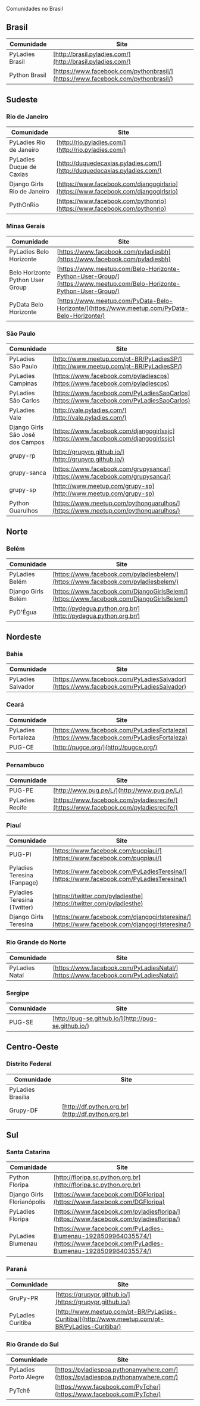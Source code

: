 Comunidades no Brasil

## Brasil
Comunidade | Site
 --- | ---
PyLadies Brasil | [http://brasil.pyladies.com/](http://brasil.pyladies.com/)
Python Brasil | [https://www.facebook.com/pythonbrasil/](https://www.facebook.com/pythonbrasil/)

## Sudeste

### Rio de Janeiro
Comunidade | Site
 --- | ---
PyLadies Rio de Janeiro | [http://rio.pyladies.com/](http://rio.pyladies.com/)
PyLadies Duque de Caxias | [http://duquedecaxias.pyladies.com/](http://duquedecaxias.pyladies.com/)
Django Girls Rio de Janeiro | [https://www.facebook.com/djangogirlsrio](https://www.facebook.com/djangogirlsrio)
PythOnRio | [https://www.facebook.com/pythonrio](https://www.facebook.com/pythonrio)


### Minas Gerais
Comunidade | Site
 --- | ---
PyLadies Belo Horizonte | [https://www.facebook.com/pyladiesbh](https://www.facebook.com/pyladiesbh)
Belo Horizonte Python User Group | [https://www.meetup.com/Belo-Horizonte-Python-User-Group/](https://www.meetup.com/Belo-Horizonte-Python-User-Group/)
PyData Belo Horizonte | [https://www.meetup.com/PyData-Belo-Horizonte/](https://www.meetup.com/PyData-Belo-Horizonte/)

### São Paulo
Comunidade | Site
 --- | ---
PyLadies São Paulo | [http://www.meetup.com/pt-BR/PyLadiesSP/](http://www.meetup.com/pt-BR/PyLadiesSP/)
PyLadies Campinas | [https://www.facebook.com/pyladiescps](https://www.facebook.com/pyladiescps)
PyLadies São Carlos | [https://www.facebook.com/PyLadiesSaoCarlos](https://www.facebook.com/PyLadiesSaoCarlos)
PyLadies Vale | [http://vale.pyladies.com/](http://vale.pyladies.com/)
Django Girls São José dos Campos | [https://www.facebook.com/djangogirlssjc](https://www.facebook.com/djangogirlssjc)
grupy-rp | [http://grupyrp.github.io/](http://grupyrp.github.io/)
grupy-sanca | [https://www.facebook.com/grupysanca/](https://www.facebook.com/grupysanca/)
grupy-sp | [http://www.meetup.com/grupy-sp](http://www.meetup.com/grupy-sp)
Python Guarulhos | [https://www.meetup.com/pythonguarulhos/](https://www.meetup.com/pythonguarulhos/)


## Norte

### Belém
Comunidade | Site 
 --- | --- 
PyLadies Belém | [https://www.facebook.com/pyladiesbelem/](https://www.facebook.com/pyladiesbelem/)
Django Girls Belém | [https://www.facebook.com/DjangoGirlsBelem/](https://www.facebook.com/DjangoGirlsBelem/)
PyD'Égua | [http://pydegua.python.org.br/](http://pydegua.python.org.br/)

## Nordeste

### Bahia
Comunidade | Site
 --- | ---
PyLadies Salvador | [https://www.facebook.com/PyLadiesSalvador](https://www.facebook.com/PyLadiesSalvador)

### Ceará
Comunidade | Site
 --- | ---
PyLadies Fortaleza | [https://www.facebook.com/PyLadiesFortaleza](https://www.facebook.com/PyLadiesFortaleza)
PUG-CE | [http://pugce.org/](http://pugce.org/)

### Pernambuco
Comunidade | Site
 --- | ---
PUG-PE | [http://www.pug.pe/L/](http://www.pug.pe/L/)
PyLadies Recife | [https://www.facebook.com/pyladiesrecife/](https://www.facebook.com/pyladiesrecife/)

### Piauí
Comunidade | Site
 --- | ---
PUG-PI | [https://www.facebook.com/pugpiaui/](https://www.facebook.com/pugpiaui/)
Pyladies Teresina (Fanpage) | [https://www.facebook.com/PyLadiesTeresina/](https://www.facebook.com/PyLadiesTeresina/)
Pyladies Teresina (Twitter) | [https://twitter.com/pyladiesthe](https://twitter.com/pyladiesthe)
Django Girls Teresina | [https://www.facebook.com/djangogirlsteresina/](https://www.facebook.com/djangogirlsteresina/)

### Rio Grande do Norte
Comunidade | Site
 --- | ---
PyLadies Natal | [https://www.facebook.com/PyLadiesNatal/](https://www.facebook.com/PyLadiesNatal/)

### Sergipe
Comunidade | Site
 --- | ---
PUG-SE | [http://pug-se.github.io/](http://pug-se.github.io/)

## Centro-Oeste

### Distrito Federal
Comunidade | Site
 --- | ---
PyLadies Brasília | []()
Grupy-DF | [http://df.python.org.br](http://df.python.org.br)

## Sul

### Santa Catarina
Comunidade | Site
 --- | ---
Python Floripa | [http://floripa.sc.python.org.br](http://floripa.sc.python.org.br)
Django Girls Florianópolis | [https://www.facebook.com/DGFloripa](https://www.facebook.com/DGFloripa)
PyLadies Floripa | [https://www.facebook.com/pyladiesfloripa/](https://www.facebook.com/pyladiesfloripa/)
PyLadies Blumenau | [https://www.facebook.com/PyLadies-Blumenau-1928509964035574/](https://www.facebook.com/PyLadies-Blumenau-1928509964035574/)

### Paraná
Comunidade | Site
 --- | ---
GruPy-PR | [https://grupypr.github.io/](https://grupypr.github.io/)
PyLadies Curitiba | [http://www.meetup.com/pt-BR/PyLadies-Curitiba/](http://www.meetup.com/pt-BR/PyLadies-Curitiba/)

### Rio Grande do Sul
Comunidade | Site
 --- | ---
PyLadies Porto Alegre | [https://pyladiespoa.pythonanywhere.com/](https://pyladiespoa.pythonanywhere.com/)
PyTchê | [https://www.facebook.com/PyTche/](https://www.facebook.com/PyTche/)
